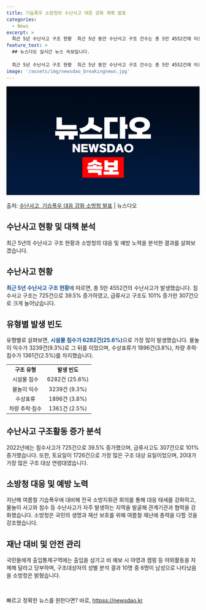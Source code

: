 ```yaml
---
title: 기습폭우 소방청의 수난사고 대응 강화 계획 발표
categories:
  - News
excerpt: >
  최근 5년 수난사고 구조 현황  최근 5년 동안 수난사고 구조 건수는 총 5만 4552건에 이르렀습니다. 지…
feature_text: >
  ## 뉴스다오 실시간 뉴스 속보입니다.

  최근 5년 수난사고 구조 현황  최근 5년 동안 수난사고 구조 건수는 총 5만 4552건에 이르렀습니다. 지…
image: '/assets/img/newsdao_breakingnews.jpg'
---
```


![뉴스다오 속보](/assets/img/newsdao_breakingnews.jpg)

<p>출처: <a href="httpss://newsdao.kr/4674" rel="dofollow">수난사고, 기습폭우 대응 강화 소방청 발표</a> | 뉴스다오</p>

<h2 data-ke-size="size26">수난사고 현황 및 대책 분석</h2>
<p data-ke-size="size16">최근 5년의 수난사고 구조 현황과 소방청의 대응 및 예방 노력을 분석한 결과를 살펴보겠습니다.</p>

<h2 data-ke-size="size24">수난사고 현황</h2>

<p data-ke-size="size16"><b><span style="color: #1a5490;">최근 5년 수난사고 구조 현황</span></b>에 따르면, 총 5만 4552건의 수난사고가 발생했습니다. 침수사고 구조는 725건으로 39.5% 증가하였고, 급류사고 구조도 101% 증가한 307건으로 크게 늘어났습니다.</p>

<h2 data-ke-size="size24">유형별 발생 빈도</h2>

<p data-ke-size="size16">유형별로 살펴보면, <b><span style="color: #1a5490;">시설물 침수가 6282건(25.6%)</span></b>으로 가장 많이 발생했습니다. 물놀이 익수가 3239건(9.3%)로 그 뒤를 이었으며, 수상표류가 1896건(3.8%), 차량 추락·침수가 1361건(2.5%)를 차지했습니다.</p>

<table>
  <tr>
    <td style="text-align: center; height: 17px;"><b>구조 유형</b></td>
    <td style="text-align: center; height: 17px;"><b>발생 빈도</b></td>
  </tr>
  <tr>
    <td style="text-align: center; height: 17px;">시설물 침수</td>
    <td style="text-align: center; height: 17px;">6282건 (25.6%)</td>
  </tr>
  <tr>
    <td style="text-align: center; height: 17px;">물놀이 익수</td>
    <td style="text-align: center; height: 17px;">3239건 (9.3%)</td>
  </tr>
  <tr>
    <td style="text-align: center; height: 17px;">수상표류</td>
    <td style="text-align: center; height: 17px;">1896건 (3.8%)</td>
  </tr>
  <tr>
    <td style="text-align: center; height: 17px;">차량 추락·침수</td>
    <td style="text-align: center; height: 17px;">1361건 (2.5%)</td>
  </tr>
</table>

<h2 data-ke-size="size24">수난사고 구조활동 증가 분석</h2>

<p data-ke-size="size16">2022년에는 침수사고가 725건으로 39.5% 증가했으며, 급류사고도 307건으로 101% 증가했습니다. 또한, 토요일이 1726건으로 가장 많은 구조 대상 요일이었으며, 20대가 가장 많은 구조 대상 연령대였습니다.</p>

<h2 data-ke-size="size24">소방청 대응 및 예방 노력</h2>

<p data-ke-size="size16">지난해 여름철 기습폭우에 대비해 전국 소방지휘관 회의를 통해 대응 태세를 강화하고, 물놀이 사고와 침수 등 수난사고가 자주 발생하는 지역을 발굴해 관계기관과 협력을 강화했습니다. 소방청은 국민의 생명과 재산 보호를 위해 여름철 재난에 총력을 다할 것을 강조했습니다.</p>

<h2 data-ke-size="size24">재난 대비 및 안전 관리</h2>

<p data-ke-size="size16">국민들에게 출입통제구역에는 출입을 삼가고 비 예보 시 야영과 캠핑 등 야외활동을 자제해 달라고 당부하며, 구조대상자의 성별 분석 결과 10명 중 6명이 남성으로 나타났음을 소방청은 밝혔습니다.</p>

<p data-ke-size="size16">&nbsp;</p> 

빠르고 정확한 뉴스를 원한다면? 바로, <a href="httpss://newsdao.kr" rel="dofollow">httpss://newsdao.kr</a>


